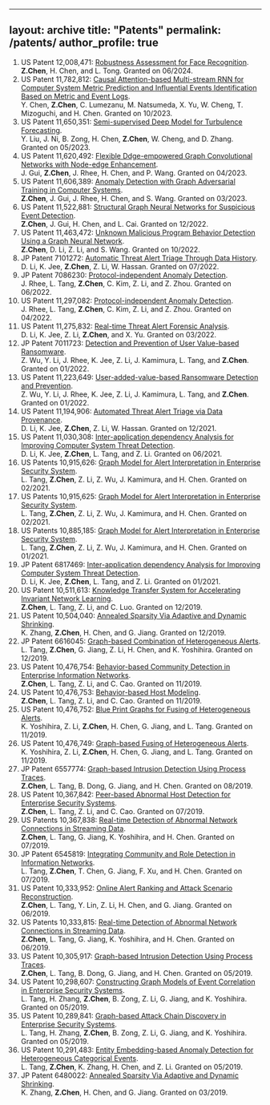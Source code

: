 <!-- Google Tag Manager -->
<script>(function(w,d,s,l,i){w[l]=w[l]||[];w[l].push({'gtm.start':
new Date().getTime(),event:'gtm.js'});var f=d.getElementsByTagName(s)[0],
j=d.createElement(s),dl=l!='dataLayer'?'&l='+l:'';j.async=true;j.src=
'https://www.googletagmanager.com/gtm.js?id='+i+dl;f.parentNode.insertBefore(j,f);
})(window,document,'script','dataLayer','GTM-W7R5XDBL');</script>
<!-- End Google Tag Manager -->
---
layout: archive
title: "Patents"
permalink: /patents/
author_profile: true
---

1. US Patent 12,008,471: [Robustness Assessment for Face Recognition](https://patents.google.com/patent/US12008471B2/en?oq=12%2c008%2c471). <br> <strong>Z.Chen</strong>, H. Chen, and L. Tong. Granted on 06/2024.
2. US Patent 11,782,812: [Causal Attention-based Multi-stream RNN for Computer System Metric Prediction and Influential Events Identification Based on Metric and Event Logs](https://patents.google.com/patent/US11782812B2/en?oq=11%2c782%2c812). <br> Y. Chen, <strong>Z.Chen</strong>, C. Lumezanu, M. Natsumeda, X. Yu, W. Cheng, T. Mizoguchi, and H. Chen. Granted on 10/2023.
3. US Patent 11,650,351: [Semi-supervised Deep Model for Turbulence Forecasting](https://patents.google.com/patent/US11650351B2/en?oq=11%2c650%2c351). <br> Y. Liu, J. Ni, B. Zong, H. Chen, <strong>Z.Chen</strong>, W. Cheng, and D. Zhang. Granted on 05/2023.
4. US Patent 11,620,492: [Flexible Ddge-empowered Graph Convolutional Networks with Node-edge Enhancement](https://patents.google.com/patent/US11620492B2/en?oq=11%2c620%2c492). <br> J. Gui, <strong>Z.Chen</strong>, J. Rhee, H. Chen, and P. Wang. Granted on 04/2023.
5. US Patent 11,606,389: [Anomaly Detection with Graph Adversarial Training in Computer Systems](https://patents.google.com/patent/US11606389B2/en?oq=11%2c606%2c389). <br> <strong>Z.Chen</strong>, J. Gui, J. Rhee, H. Chen, and S. Wang. Granted on 03/2023.
6. US Patent 11,522,881: [Structural Graph Neural Networks for Suspicious Event Detection](https://patents.google.com/patent/US11522881B2/en?oq=11%2c522%2c881). <br> <strong>Z.Chen</strong>, J. Gui, H. Chen, and L. Cai. Granted on 12/2022.
7. US Patent 11,463,472: [Unknown Malicious Program Behavior Detection Using a Graph Neural Network](https://patents.google.com/patent/US11463472B2/en?oq=11%2c463%2c472). <br> <strong>Z.Chen</strong>, D. Li, Z. Li, and S. Wang. Granted on 10/2022.
8. JP Patent 7101272: [Automatic Threat Alert Triage Through Data History](https://patents.google.com/patent/JP7101272B2/en?oq=7101272). <br> D. Li, K. Jee, <strong>Z.Chen</strong>, Z. Li, W. Hassan. Granted on 07/2022.
9. JP Patent 7086230: [Protocol-independent Anomaly Detection](https://patents.google.com/patent/JP7086230B2/en?oq=7086230). <br> J. Rhee, L. Tang, <strong>Z.Chen</strong>, C. Kim, Z. Li, and Z. Zhou. Granted on 06/2022.
10. US Patent 11,297,082: [Protocol-independent Anomaly Detection](https://patents.google.com/patent/US11297082B2/en?oq=11%2c297%2c082). <br> J. Rhee, L. Tang, <strong>Z.Chen</strong>, C. Kim, Z. Li, and Z. Zhou. Granted on 04/2022.
11. US Patent 11,275,832: [Real-time Threat Alert Forensic Analysis](https://patents.google.com/patent/US11275832B2/en?oq=11%2c275%2c832). <br> D. Li, K. Jee, Z. Li, <strong>Z.Chen</strong>, and X. Yu. Granted on 03/2022.
12. JP Patent 7011723: [Detection and Prevention of User Value-based Ransomware](https://patents.google.com/patent/JP7011723B2/en?oq=7011723). <br> Z. Wu, Y. Li, J. Rhee, K. Jee, Z. Li, J. Kamimura, L. Tang, and <strong>Z.Chen</strong>. Granted on 01/2022.
13. US Patent 11,223,649: [User-added-value-based Ransomware Detection and Prevention](https://patents.google.com/patent/US11223649B2/en?oq=11%2c223%2c649). <br> Z. Wu, Y. Li, J. Rhee, K. Jee, Z. Li, J. Kamimura, L. Tang, and <strong>Z.Chen</strong>. Granted on 01/2022.
14. US Patent 11,194,906: [Automated Threat Alert Triage via Data Provenance](https://patents.google.com/patent/US11194906B2/en?oq=11%2c194%2c906). <br> D. Li, K. Jee, <strong>Z.Chen</strong>, Z. Li, W. Hassan. Granted on 12/2021.
15. US Patent 11,030,308: [Inter-application dependency Analysis for Improving Computer System Threat Detection](https://patents.google.com/patent/US11030308B2/en?oq=11%2c030%2c308). <br> D. Li, K. Jee, <strong>Z.Chen</strong>, L. Tang, and Z. Li. Granted on 06/2021.
16. US Patents 10,915,626: [Graph Model for Alert Interpretation in Enterprise Security System](https://patents.google.com/patent/US10915626B2/en?oq=10%2c915%2c626). <br> L. Tang, <strong>Z.Chen</strong>, Z. Li, Z. Wu, J. Kamimura, and H. Chen. Granted on 02/2021.
17. US Patents 10,915,625: [Graph Model for Alert Interpretation in Enterprise Security System](https://patents.google.com/patent/US10915625B2/en?oq=10%2c915%2c625). <br> L. Tang, <strong>Z.Chen</strong>, Z. Li, Z. Wu, J. Kamimura, and H. Chen. Granted on 02/2021.
18. US Patents 10,885,185: [Graph Model for Alert Interpretation in Enterprise Security System](https://patents.google.com/patent/US10885185B2/en?oq=10%2c885%2c185). <br> L. Tang, <strong>Z.Chen</strong>, Z. Li, Z. Wu, J. Kamimura, and H. Chen. Granted on 01/2021.
19. JP Patent 6817469: [Inter-application dependency Analysis for Improving Computer System Threat Detection](https://patents.google.com/patent/JP6817469B2/en?oq=6817469). <br> D. Li, K. Jee, <strong>Z.Chen</strong>, L. Tang, and Z. Li. Granted on 01/2021.
20. US Patent 10,511,613: [Knowledge Transfer System for Accelerating Invariant Network Learning](https://patents.google.com/patent/US10511613B2/en?oq=10%2c511%2c613). <br> <strong>Z.Chen</strong>, L. Tang, Z. Li, and C. Luo. Granted on 12/2019.
21. US Patent 10,504,040: [Annealed Sparsity Via Adaptive and Dynamic Shrinking](https://patents.google.com/patent/US10504040B2/en?oq=10%2c504%2c040). <br> K. Zhang, <strong>Z.Chen</strong>, H. Chen, and G. Jiang. Granted on 12/2019.
22. JP Patent 6616045: [Graph-based Combination of Heterogeneous Alerts](https://patents.google.com/patent/JP6616045B2/en?oq=6616045). L. Tang, <strong>Z.Chen</strong>, G. Jiang, Z. Li, H. Chen, and K. Yoshihira. Granted on 12/2019.
23. US Patent 10,476,754: [Behavior-based Community Detection in Enterprise Information Networks](https://patents.google.com/patent/US10476754B2/en?oq=10%2c476%2c754). <br> <strong>Z.Chen</strong>, L. Tang, Z. Li, and C. Cao. Granted on 11/2019.
24. US Patent 10,476,753: [Behavior-based Host Modeling](https://patents.google.com/patent/US10476753B2/en?oq=10%2c476%2c753). <br> <strong>Z.Chen</strong>, L. Tang, Z. Li, and C. Cao. Granted on 11/2019.
25. US Patent 10,476,752: [Blue Print Graphs for Fusing of Heterogeneous Alerts](https://patents.google.com/patent/US10476752B2/en?oq=10%2c476%2c752). <br> K. Yoshihira, Z. Li, <strong>Z.Chen</strong>, H. Chen, G. Jiang, and L. Tang. Granted on 11/2019.
26. US Patent 10,476,749: [Graph-based Fusing of Heterogeneous Alerts](https://patents.google.com/patent/US10476749B2/en?oq=10%2c476%2c749). <br> K. Yoshihira, Z. Li, <strong>Z.Chen</strong>, H. Chen, G. Jiang, and L. Tang. Granted on 11/2019.
27. JP Patent 6557774: [Graph-based Intrusion Detection Using Process Traces](https://patents.google.com/patent/JP6557774B2/en?oq=6557774). <br> <strong>Z.Chen</strong>, L. Tang, B. Dong, G. Jiang, and H. Chen. Granted on 08/2019.
28. US Patent 10,367,842: [Peer-based Abnormal Host Detection for Enterprise Security Systems](https://patents.google.com/patent/US10367842B2/en?oq=10%2c367%2c842). <br> <strong>Z.Chen</strong>, L. Tang, Z. Li, and C. Cao. Granted on 07/2019.
29. US Patents 10,367,838: [Real-time Detection of Abnormal Network Connections in Streaming Data](https://patents.google.com/patent/US10367838B2/en?oq=10%2c367%2c838). <br> <strong>Z.Chen</strong>, L. Tang, G. Jiang, K. Yoshihira, and H. Chen. Granted on 07/2019.
31. JP Patent 6545819: [Integrating Community and Role Detection in Information Networks](https://patents.google.com/patent/JP6545819B2/en?oq=6545819). <br> L. Tang, <strong>Z.Chen</strong>, T. Chen, G. Jiang, F. Xu, and H. Chen. Granted on 07/2019.
32. US Patent 10,333,952: [Online Alert Ranking and Attack Scenario Reconstruction](https://patents.google.com/patent/US10333952B2/en?oq=10%2c333%2c952). <br> <strong>Z.Chen</strong>, L. Tang, Y. Lin, Z. Li, H. Chen, and G. Jiang. Granted on 06/2019.
33. US Patents 10,333,815: [Real-time Detection of Abnormal Network Connections in Streaming Data](https://patents.google.com/patent/US10333815B2/en?oq=10%2c333%2c815). <br> <strong>Z.Chen</strong>, L. Tang, G. Jiang, K. Yoshihira, and H. Chen. Granted on 06/2019.
34. US Patent 10,305,917: [Graph-based Intrusion Detection Using Process Traces](https://patents.google.com/patent/US10305917B2/en?oq=10%2c305%2c917). <br> <strong>Z.Chen</strong>, L. Tang, B. Dong, G. Jiang, and H. Chen. Granted on 05/2019.
35. US Patent 10,298,607: [Constructing Graph Models of Event Correlation in Enterprise Security Systems](https://patents.google.com/patent/US10298607B2/en?oq=10%2c298%2c607). <br> L. Tang, H. Zhang, <strong>Z.Chen</strong>, B. Zong, Z. Li, G. Jiang, and K. Yoshihira. Granted on 05/2019.
36. US Patent 10,289,841: [Graph-based Attack Chain Discovery in Enterprise Security Systems](https://patents.google.com/patent/US10289841B2/en?oq=10%2c289%2c841). <br> L. Tang, H. Zhang, <strong>Z.Chen</strong>, B. Zong, Z. Li, G. Jiang, and K. Yoshihira. Granted on 05/2019.
37. US Patent 10,291,483: [Entity Embedding-based Anomaly Detection for Heterogeneous Categorical Events](https://patents.google.com/patent/US10291483B2/en?oq=10%2c291%2c483). <br> L. Tang, <strong>Z.Chen</strong>, K. Zhang, H. Chen, and Z. Li. Granted on 05/2019.
38. JP Patent 6480022: [Annealed Sparsity Via Adaptive and Dynamic Shrinking](https://patents.google.com/patent/JP6480022B2/en?oq=6480022). <br> K. Zhang, <strong>Z.Chen</strong>, H. Chen, and G. Jiang. Granted on 03/2019.





